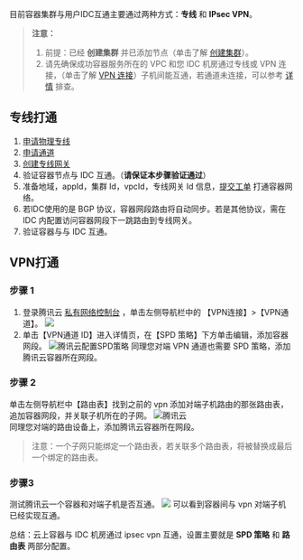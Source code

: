目前容器集群与用户IDC互通主要通过两种方式：**专线** 和 **IPsec VPN**。

> **注意：**  
>1. 前提：已经 **创建集群** 并已添加节点（单击了解 [创建集群](https://cloud.tencent.com/document/product/457/11741)）。  
>2. 请先确保成功容器服务所在的 VPC 和您 IDC 机房通过专线或 VPN 连接，（单击了解 [VPN 连接](https://cloud.tencent.com/document/product/554/18988)）子机间能互通，若通道未连接，可以参考 [详情](https://cloud.tencent.com/document/product/215/17010) 排查。
> 

## 专线打通

1. [申请物理专线](https://cloud.tencent.com/document/product/216/19244)
2. [申请通道](https://cloud.tencent.com/document/product/216/19250)
3. [创建专线网关](https://cloud.tencent.com/document/product/216/19256)
4. 验证容器节点与 IDC 互通。（**请保证本步骤验证通过**）
6. 准备地域，appId，集群 Id，vpcId，专线网关 Id 信息，[提交工单](https://console.cloud.tencent.com/workorder/category) 打通容器网络。
7. 若IDC使用的是 BGP 协议，容器网段路由将自动同步。若是其他协议，需在 IDC 内配置访问容器网段下一跳路由到专线网关。
8. 验证容器与与 IDC 互通。

## VPN打通
### 步骤 1
1. 登录腾讯云 [私有网络控制台](https://console.cloud.tencent.com/vpc) ，单击左侧导航栏中的 【VPN连接】>【VPN通道】。
![](https://main.qcloudimg.com/raw/ffaf709b5d36e54cd416a03c25ea203e.png)
2. 单击【VPN通道 ID】进入详情页，在【SPD 策略】下方单击编辑，添加容器网段。 
![腾讯云配置SPD策略](https://main.qcloudimg.com/raw/07d18b2dd62d06025c0818537dae0e1a.png) 
同理您对端 VPN 通道也需要 SPD 策略，添加腾讯云容器所在网段。

### 步骤 2
单击左侧导航栏中【路由表】找到之前的 vpn 添加对端子机路由的那张路由表，追加容器网段，并关联子机所在的子网。
![腾讯云](https://main.qcloudimg.com/raw/fe58e868249a7730c1aa9913f49ee55f.png)  
同理您对端的路由设备上，添加腾讯云容器所在网段。

> 注意：一个子网只能绑定一个路由表，若关联多个路由表，将被替换成最后一个绑定的路由表。


### 步骤3 
测试腾讯云一个容器和对端子机是否互通。
![](https://main.qcloudimg.com/raw/118676ef1a435f250ad1a92f11f4cf96.png)
可以看到容器间与 vpn 对端子机已经实现互通。  

总结：云上容器与 IDC 机房通过 ipsec vpn 互通，设置主要就是 **SPD 策略** 和 **路由表** 两部分配置。
